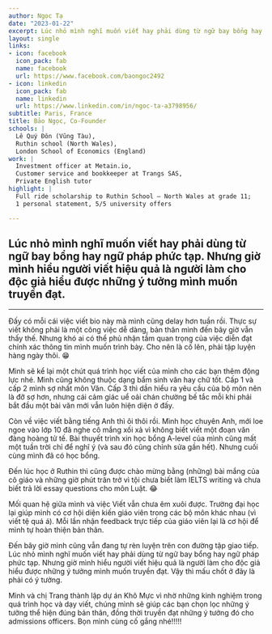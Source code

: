 ```yaml
---
author: Ngọc Tạ
date: "2023-01-22"
excerpt: Lúc nhỏ mình nghĩ muốn viết hay phải dùng từ ngữ bay bổng hay ngữ pháp phức tạp. Nhưng giờ mình hiểu người viết hiệu quả là người làm cho độc giả hiểu được những ý tưởng mình muốn truyền đạt.
layout: single
links:
- icon: facebook
  icon_pack: fab
  name: facebook
  url: https://www.facebook.com/baongoc2492
- icon: linkedin
  icon_pack: fab
  name: linkedin
  url: https://www.linkedin.com/in/ngoc-ta-a3798956/
subtitle: Paris, France
title: Bảo Ngọc, Co-Founder
schools: |
  Lê Quý Đôn (Vũng Tàu),
  Ruthin school (North Wales),
  London School of Economics (England) 
work: |
  Investment officer at Metain.io,
  Customer service and bookkeeper at Trangs SAS,
  Private English tutor
highlight: |
  Full ride scholarship to Ruthin School — North Wales at grade 11;
  1 personal statement, 5/5 university offers

---
```


## Lúc nhỏ mình nghĩ muốn viết hay phải dùng từ ngữ bay bổng hay ngữ pháp phức tạp. Nhưng giờ mình hiểu người viết hiệu quả là người làm cho độc giả hiểu được những ý tưởng mình muốn truyền đạt.

---

Đấy có mỗi cái việc viết bio này mà mình cũng delay hơn tuần rồi. Thực sự viết không phải là một công việc dễ dàng, bản thân mình đến bây giờ vẫn thấy thế. Nhưng khó ai có thể phủ nhận tầm quan trọng của việc diễn đạt chính xác thông tin mình muốn trình bày. Cho nên là cố lên, phải tập luyện hàng ngày thôi. 😁

Mình sẽ kể lại một chút quá trình học viết của mình cho các bạn thêm động lực nhé. Mình cũng không thuộc dạng bẩm sinh văn hay chữ tốt. Cấp 1 và cấp 2 mình sợ nhất môn Văn. Cấp 3 thì dần hiểu ra yêu cầu của bộ môn nên là đỡ sợ hơn, nhưng cái cảm giác uể oải chán chường bế tắc mỗi khi phải bắt đầu một bài văn mới vẫn luôn hiện diện ở đấy.

Còn về việc viết bằng tiếng Anh thì ôi thôi rồi. Mình học chuyên Anh, mới loe ngoe vào lớp 10 đã nghe cô mắng xối xả vì không biết viết một đoạn văn đàng hoàng tử tế. Bài thuyết trình xin học bổng A-level của mình cũng mất một tuần trời chỉ để nghĩ ý (và sau đó cũng chỉnh sửa gần hết). Nhưng cuối cùng mình đã có học bổng. 

Đến lúc học ở Ruthin thì cũng được chào mừng bằng (những) bài mắng của cô giáo và những giờ phút trăn trở vì tội chưa biết làm IELTS writing và chưa biết trả lời essay questions cho môn Luật. 😂

Mối quan hệ giữa mình và việc Viết vẫn chưa êm xuôi được. Trường đại học lại giúp mình có cơ hội diện kiến giáo viên trong các bộ môn khác nhau (vì viết tệ quá á). Mỗi lần nhận feedback trực tiếp của giáo viên lại là cơ hội để mình tự hoàn thiện bản thân. 

Đến bây giờ mình cũng vẫn đang tự rèn luyện trên con đường tập giao tiếp. Lúc nhỏ mình nghĩ muốn viết hay phải dùng từ ngữ bay bổng hay ngữ pháp phức tạp. Nhưng giờ mình hiểu người viết hiệu quả là người làm cho độc giả hiểu được những ý tưởng mình muốn truyền đạt. Vậy thì mấu chốt ở đây là phải có ý tưởng. 

Mình và chị Trang thành lập dự án Khô Mực vì nhờ những kinh nghiệm trong quá trình học và dạy viết, chúng mình sẽ giúp các bạn chọn lọc những ý tưởng thể hiện đúng bản thân, đồng thời truyền đạt những ý tưởng đó cho admissions officers. Bọn mình cùng cố gắng nhé!!!!!
